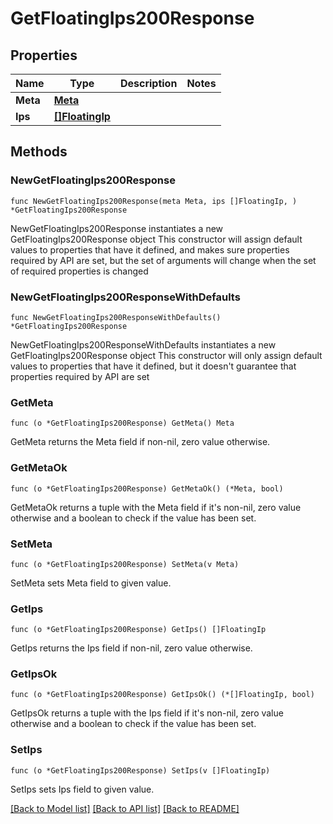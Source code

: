# GetFloatingIps200Response

## Properties

Name | Type | Description | Notes
------------ | ------------- | ------------- | -------------
**Meta** | [**Meta**](Meta.md) |  | 
**Ips** | [**[]FloatingIp**](FloatingIp.md) |  | 

## Methods

### NewGetFloatingIps200Response

`func NewGetFloatingIps200Response(meta Meta, ips []FloatingIp, ) *GetFloatingIps200Response`

NewGetFloatingIps200Response instantiates a new GetFloatingIps200Response object
This constructor will assign default values to properties that have it defined,
and makes sure properties required by API are set, but the set of arguments
will change when the set of required properties is changed

### NewGetFloatingIps200ResponseWithDefaults

`func NewGetFloatingIps200ResponseWithDefaults() *GetFloatingIps200Response`

NewGetFloatingIps200ResponseWithDefaults instantiates a new GetFloatingIps200Response object
This constructor will only assign default values to properties that have it defined,
but it doesn't guarantee that properties required by API are set

### GetMeta

`func (o *GetFloatingIps200Response) GetMeta() Meta`

GetMeta returns the Meta field if non-nil, zero value otherwise.

### GetMetaOk

`func (o *GetFloatingIps200Response) GetMetaOk() (*Meta, bool)`

GetMetaOk returns a tuple with the Meta field if it's non-nil, zero value otherwise
and a boolean to check if the value has been set.

### SetMeta

`func (o *GetFloatingIps200Response) SetMeta(v Meta)`

SetMeta sets Meta field to given value.


### GetIps

`func (o *GetFloatingIps200Response) GetIps() []FloatingIp`

GetIps returns the Ips field if non-nil, zero value otherwise.

### GetIpsOk

`func (o *GetFloatingIps200Response) GetIpsOk() (*[]FloatingIp, bool)`

GetIpsOk returns a tuple with the Ips field if it's non-nil, zero value otherwise
and a boolean to check if the value has been set.

### SetIps

`func (o *GetFloatingIps200Response) SetIps(v []FloatingIp)`

SetIps sets Ips field to given value.



[[Back to Model list]](../README.md#documentation-for-models) [[Back to API list]](../README.md#documentation-for-api-endpoints) [[Back to README]](../README.md)


